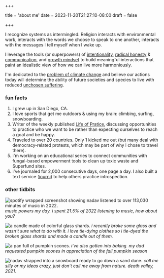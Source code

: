 +++

title = 'about me'
date = 2023-11-20T21:27:10-08:00
draft = false

+++

I recognize systems as intermingled. Religion interacts with environmental work, interacts with the words we choose to speak to one another, interacts with the messages I tell myself when I wake up. 

I leverage the tools (or superpowers) of [intentionality](https://medium.com/the-philosophers-stone/attention-and-intention-the-superpowers-of-the-human-mind-7a6837712afe), [radical honesty](https://www.radicalhonesty.com/) & [communication](https://medium.com/live-your-life-on-purpose/the-radical-communication-philosophy-i-try-to-live-by-353fe1e3a522), and [growth mindset](https://fs.blog/carol-dweck-mindset/) to build meaningful interactions that paint an idealistic view of how we can live more harmoniously.

I'm dedicated to the [problem of climate change](https://80000hours.org/problem-profiles/climate-change/) and believe our actions today will determine the ability of future societies and species to live with reduced [unchosen suffering](https://www.youtube.com/watch?v=1AqUYejDdmU).

### fun facts

1. I grew up in San Diego, CA.
2. I love sports that get me outdoors & using my brain: climbing, surfing, snowboarding.
3. Writer of the weekly published [Life of Pratice](https://lifeofpractice.substack.com), discussing opportunities to practice who we want to be rather than expecting ourselves to reach a goal and be happy.  
4. Traveled to over 20 countries. Only 1 kicked me out (but many deal with democracy-related protests, which may be part of why I chose to travel there).
5. I'm working on an educational series to connect communities with fungal-based empowerment tools to clean up toxic waste and Superfund sites.
6. I've journaled for 2,000 consecutive days, one page a day. I also built a text service ([journi](/projects/journi)) to help others practice introspection.

### other tidbits
![spotify wrapped screenshot showing nadav listened to over 113,030 minutes of music in 2022.](/projects/misc/music.png)
*music powers my day. i spent 21.5% of 2022 listening to music, how about you?*

![a candle made of colorful glass shards.](/projects/misc/candle.png)
*i recently broke some glass and wasn't sure what to do with it. i love tie-dying clothes so i tie-dyed the broken glass shards and made a candle out of them.*

![a pan full of pumpkin scones.](/projects/misc/)
*i've also gotten into baking. my dad requested pumpkin scones in appreciation of the fall pumpkin season*

![nadav strapped into a snowboard ready to go down a sand dune.](/projects/misc/sand.png)
*call me silly or my ideas crazy, just don't call me away from nature. death valley, 2021.*
